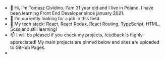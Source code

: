 - 👋 Hi, I’m Tomasz Cividino. I'am 31 year old and I live in Poland. I have been learning Front End Developer since january 2021.
- 👀 I’m currently looking for a job in this field.
- 🌱 My tech stack: React, React Redux, React Routing, TypeScript, HTML, Scss and still learning!
- 📫 I will be pleased if you check my projects, feedback is highly appreciated! My main projects are pinned below and sites are uploaded to GitHub Pages. 
- 
